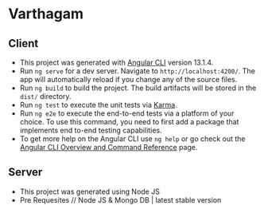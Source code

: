 # Varthagam

## Client
  - This project was generated with [Angular CLI](https://github.com/angular/angular-cli) version 13.1.4.
  - Run `ng serve` for a dev server. Navigate to `http://localhost:4200/`. The app will automatically reload if you change any of the source files.
  - Run `ng build` to build the project. The build artifacts will be stored in the `dist/` directory.
  - Run `ng test` to execute the unit tests via [Karma](https://karma-runner.github.io).
  - Run `ng e2e` to execute the end-to-end tests via a platform of your choice. To use this command, you need to first add a package that implements end       to-end testing capabilities.
  - To get more help on the Angular CLI use `ng help` or go check out the [Angular CLI Overview and Command Reference](https://angular.io/cli) page.

## Server
  - This project was generated using Node JS
  - Pre Requesites 
    // Node JS & Mongo DB | latest stable version
